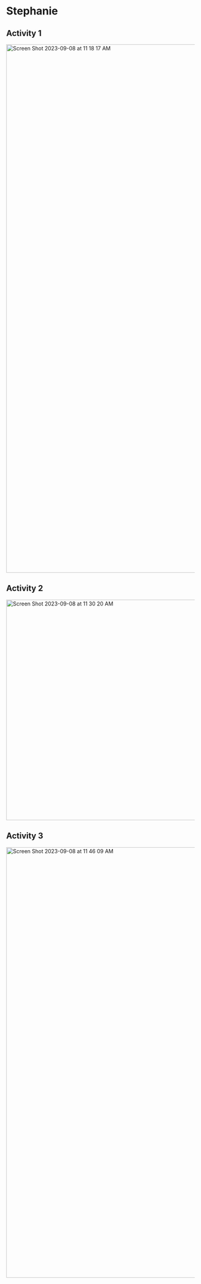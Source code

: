 # Stephanie

## Activity 1
<img width="1409" alt="Screen Shot 2023-09-08 at 11 18 17 AM" src="https://github.com/syang44/ECE444-F2023-Assignment1/assets/81589347/feb9fe9d-094a-4d13-9fcd-826f5239a3b8">

## Activity 2
<img width="588" alt="Screen Shot 2023-09-08 at 11 30 20 AM" src="https://github.com/syang44/ECE444-F2023-Assignment1/assets/81589347/94cdcf87-770d-46a6-9fde-1f446f0e68b3">

## Activity 3
<img width="1148" alt="Screen Shot 2023-09-08 at 11 46 09 AM" src="https://github.com/syang44/ECE444-F2023-Assignment1/assets/81589347/f912f21b-59b3-4b2e-b762-c0957bf25a6a">
